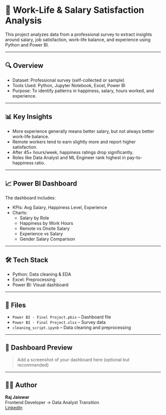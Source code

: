 # 🧠 Work-Life & Salary Satisfaction Analysis

This project analyzes data from a professional survey to extract insights around salary, job satisfaction, work-life balance, and experience using Python and Power BI.

---

## 🔍 Overview
- Dataset: Professional survey (self-collected or sample)
- Tools Used: Python, Jupyter Notebook, Excel, Power BI
- Purpose: To identify patterns in happiness, salary, hours worked, and experience.

---

## 📊 Key Insights
- More experience generally means better salary, but not always better work-life balance.
- Remote workers tend to earn slightly more and report higher satisfaction.
- After 45+ hours/week, happiness ratings drop significantly.
- Roles like Data Analyst and ML Engineer rank highest in pay-to-happiness ratio.

---

## 📈 Power BI Dashboard
The dashboard includes:
- KPIs: Avg Salary, Happiness Level, Experience
- Charts:
  - Salary by Role
  - Happiness by Work Hours
  - Remote vs Onsite Salary
  - Experience vs Salary
  - Gender Salary Comparison

---

## 🛠 Tech Stack
- Python: Data cleaning & EDA
- Excel: Preprocessing
- Power BI: Visual dashboard

---

## 📁 Files
- `Power BI - Final Project.pbix` – Dashboard file
- `Power BI - Final Project.xlsx` – Survey data
- `cleaning_script.ipynb` – Data cleaning and preprocessing

---

## 📸 Dashboard Preview

> Add a screenshot of your dashboard here (optional but recommended)

---

## 🧑‍💼 Author
**Raj Jaiswar**  
Frontend Developer → Data Analyst Transition  
[LinkedIn](https://www.linkedin.com/in/raj-jaiswar025/) 
